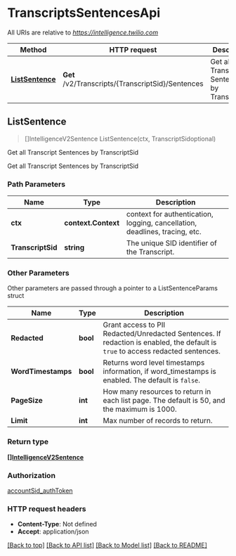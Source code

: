 # TranscriptsSentencesApi

All URIs are relative to *https://intelligence.twilio.com*

Method | HTTP request | Description
------------- | ------------- | -------------
[**ListSentence**](TranscriptsSentencesApi.md#ListSentence) | **Get** /v2/Transcripts/{TranscriptSid}/Sentences | Get all Transcript Sentences by TranscriptSid



## ListSentence

> []IntelligenceV2Sentence ListSentence(ctx, TranscriptSidoptional)

Get all Transcript Sentences by TranscriptSid

Get all Transcript Sentences by TranscriptSid

### Path Parameters


Name | Type | Description
------------- | ------------- | -------------
**ctx** | **context.Context** | context for authentication, logging, cancellation, deadlines, tracing, etc.
**TranscriptSid** | **string** | The unique SID identifier of the Transcript.

### Other Parameters

Other parameters are passed through a pointer to a ListSentenceParams struct


Name | Type | Description
------------- | ------------- | -------------
**Redacted** | **bool** | Grant access to PII Redacted/Unredacted Sentences. If redaction is enabled, the default is `true` to access redacted sentences.
**WordTimestamps** | **bool** | Returns word level timestamps information, if word_timestamps is enabled. The default is `false`.
**PageSize** | **int** | How many resources to return in each list page. The default is 50, and the maximum is 1000.
**Limit** | **int** | Max number of records to return.

### Return type

[**[]IntelligenceV2Sentence**](IntelligenceV2Sentence.md)

### Authorization

[accountSid_authToken](../README.md#accountSid_authToken)

### HTTP request headers

- **Content-Type**: Not defined
- **Accept**: application/json

[[Back to top]](#) [[Back to API list]](../README.md#documentation-for-api-endpoints)
[[Back to Model list]](../README.md#documentation-for-models)
[[Back to README]](../README.md)

